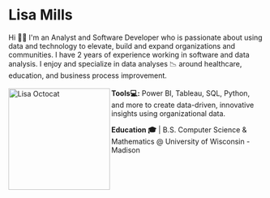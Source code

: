 # Lisa Mills
Hi 👋🏽 I'm an Analyst and Software Developer who is passionate about using data and technology to elevate, build and expand organizations and communities. I have 2 years of experience working in software and data analysis. I enjoy and specialize in data analyses 📉 around healthcare, education, and business process improvement.
<br></br>
<img src="https://github.com/lmills724/lmills724.github.io/blob/main/octocat-1752007398608.png" alt="Lisa Octocat" style="height: 200px; width:200px" align="left"/>
<strong>Tools💻:</strong> Power BI, Tableau, SQL, Python, and more to create data-driven, innovative insights using organizational data.

<strong>Education 🎓</strong> | B.S. Computer Science & Mathematics @ University of Wisconsin - Madison
